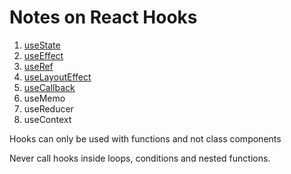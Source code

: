 # Notes on React Hooks

1. [useState](https://github.com/nilanshu96/react-hooks-tutorial/tree/useState)
2. [useEffect](https://github.com/nilanshu96/react-hooks-tutorial/tree/useEffect)
3. [useRef](https://github.com/nilanshu96/react-hooks-tutorial/tree/useRef)
4. [useLayoutEffect](https://github.com/nilanshu96/react-hooks-tutorial/tree/useLayoutEffect)
5. [useCallback](https://github.com/nilanshu96/react-hooks-tutorial/tree/useCallback)
6. useMemo
7. useReducer
8. useContext

Hooks can only be used with functions and not class components

Never call hooks inside loops, conditions and nested functions.
